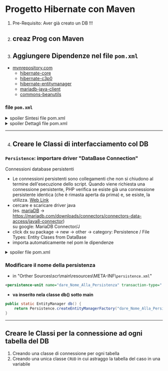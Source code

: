 # Progetto Hibernate con Maven

1. Pre-Requisito: Aver già creato un DB !!!

1. ## creaz Prog con Maven

1. ## Aggiungere Dipendenze nel file `pom.xml`
- [mvnrepository.com](https://mvnrepository.com)
    - [hibernate-core](https://mvnrepository.com/artifact/org.hibernate/hibernate-core)
    - [hibernate-c3p0](https://mvnrepository.com/artifact/org.hibernate.orm/hibernate-c3p0)
    - [hibernate-entitymanager](https://mvnrepository.com/artifact/org.hibernate/hibernate-entitymanager)
    - [mariadb-java-client](https://mvnrepository.com/artifact/org.mariadb.jdbc/mariadb-java-client)
    - [commons-beanutils](https://mvnrepository.com/artifact/commons-beanutils/commons-beanutils)

### file `pom.xml`
<details> <summary> spoiler Sintesi file pom.xml </summary>

- org.hibernate
    - hibernate-core
    - hibernate-c3p0
    - hibernate-entitymanager
- org.mariadb.jdbc
    - mariadb-java-client
- commons-beanutils
    - commons-beanutils
- org.eclipse.persistence
    - org.eclipse.persistence.core
    - org.eclipse.persistence.asm
    - org.eclipse.persistence.antlr
    - org.eclipse.persistence.jpa
    - org.eclipse.persistence.jpa.jpql
    - org.eclipse.persistence.moxy
    - jakarta.persistence
    - org.eclipse.persistence.jpa.modelgen.processor
</details> 

<details> <summary> spoiler Dettagli file pom.xml </summary>

```xml
<!-- https://mvnrepository.com/artifact/org.hibernate/hibernate-core -->
<dependencies>  <!-- aggiunto manualmente -->   
    <dependency>
        <groupId>org.hibernate</groupId>
        <artifactId>hibernate-core</artifactId>
        <version>6.1.4.Final</version>
        <type>pom</type>
    </dependency>
    <dependency>
        <groupId>org.hibernate</groupId>
        <artifactId>hibernate-c3p0</artifactId>
        <version>6.1.4.Final</version>
    </dependency>
    <dependency>
        <groupId>org.hibernate</groupId>
        <artifactId>hibernate-entitymanager</artifactId>
        <version>5.6.12.Final</version>
    </dependency>
    <dependency>
        <groupId>org.mariadb.jdbc</groupId>
        <artifactId>mariadb-java-client</artifactId>
        <version>3.0.8</version>
    </dependency>
    <dependency>
        <groupId>commons-beanutils</groupId>
        <artifactId>commons-beanutils</artifactId>
        <version>1.9.4</version>
    </dependency>
</dependencies>

```
</details> 

---
4. ## Creare le Classi di interfacciamento col DB

### `Persistence`: importare driver "DataBase Connection"
Connessioni database persistenti
- Le connessioni persistenti sono collegamenti che non si chiudono al termine dell'esecuzione dello script. Quando viene richiesta una connessione persistente, PHP verifica se esiste già una connessione persistente identica (che è rimasta aperta da prima) e, se esiste, la utilizza. [Web Link](https://www.php.net/manual/en/features.persistent-connections.php)
- cercare e scaricare driver java  
    (es. [mariaDB](https://mariadb.com/kb/en/about-mariadb-connector-j) ->
    https://mariadb.com/downloads/connectors/connectors-data-access/java8-connector)  
    su google: MariaDB Connector/J
- click dx su package -> new -> other -> category: Persistence / File Types: Entity Clases from DataBase
- importa automaticamente nel pom le dipendenze

<details> <summary> spoiler file pom.xml </summary>

```xml
<dependencies>
    <dependency>
        <groupId>org.eclipse.persistence</groupId>
        <artifactId>org.eclipse.persistence.core</artifactId>
        <version>2.7.10</version>
    </dependency>
    <dependency>
        <groupId>org.eclipse.persistence</groupId>
        <artifactId>org.eclipse.persistence.asm</artifactId>
        <version>9.2.0</version>
    </dependency>
    <dependency>
        <groupId>org.eclipse.persistence</groupId>
        <artifactId>org.eclipse.persistence.antlr</artifactId>
        <version>2.7.10</version>
    </dependency>
    <dependency>
        <groupId>org.eclipse.persistence</groupId>
        <artifactId>org.eclipse.persistence.jpa</artifactId>
        <version>2.7.10</version>
    </dependency>
    <dependency>
        <groupId>org.eclipse.persistence</groupId>
        <artifactId>org.eclipse.persistence.jpa.jpql</artifactId>
        <version>2.7.10</version>
    </dependency>
    <dependency>
        <groupId>org.eclipse.persistence</groupId>
        <artifactId>org.eclipse.persistence.moxy</artifactId>
        <version>2.7.10</version>
    </dependency>
    <dependency>
        <groupId>org.eclipse.persistence</groupId>
        <artifactId>jakarta.persistence</artifactId>
        <version>2.2.3</version>
    </dependency>
    <dependency>
        <groupId>org.eclipse.persistence</groupId>
        <artifactId>org.eclipse.persistence.jpa.modelgen.processor</artifactId>
        <version>2.7.10</version>
        <scope>provided</scope>
    </dependency>
</dependencies>
```
</details> 

### Modificare il nome della persistenza
- in "Orther Sources\scr\main\resources\META-INF\\`persistence.xml`"
```xml
<persistence-unit name="dare_Nome_Alla_Persistenza" transaction-type="....
```
- **va inserito nela classe db() sotto main**
```java
public static EntityManager db() {
    return Persistence.createEntityManagerFactory("dare_Nome_Alla_Persistenza").createEntityManager(); // createEntityManager è la connessione al DB
}
```

---
## Creare le Classi per la connessione ad ogni tabella del DB
1. Creando una classe di connessione per ogni tabella
2. Creando una unica classe `CRUD` in cui astraggo la tabella del caso in una variabile 